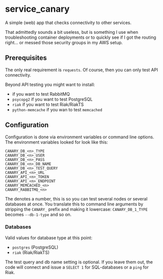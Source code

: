 # service_canary

A simple (web) app that checks connectivity to other services. 

That admittedly sounds a bit useless, but is something I use when troubleshooting container deployments or to quickly see if I got the routing right... or messed those security groups in my AWS setup.

## Prerequisites
The only real requirement is `requests`. Of course, then you can only test API connectivity.

Beyond API testing you might want to install: 
* if you want to test RabbitMQ
* `psycopg2` if you want to test PostgreSQL
* `riak` if you want to test Riak/RiakTS
* `python-memcache` if you wan to test `memcached`

## Configuration
Configuration is done via environment variables or command line options. The environment variables looked for look like this:
```
CANARY_DB_<n>_TYPE
CANARY_DB_<n>_USER
CANARY_DB_<n>_PASS
CANARY_DB_<n>_DB_NAME
CANARY_DB_<n>_TEST_QUERY
CANARY_API_<n>_URL
CANARY_API_<n>_TOKEN
CANARY_API_<n>_ENDPOINT
CANARY_MEMCACHED_<n>
CANARY_RABBITMQ_<n>
```

The <n> denotes a number, this is so you can test several nodes or several databases at once. You translate this to command line arguments by stripping the `CANARY_` prefix and making it lowercase: `CANARY_DB_1_TYPE` becomes `--db-1-type` and so on.

### Databases
Valid values for database type at this point:
* `postgres` (PostgreSQL)
* `riak` (Riak/RiakTS)

The test query and db name setting is optional. If you leave them out, the code will connect and issue a `SELECT 1` for SQL-databases or a `ping` for Riak.
